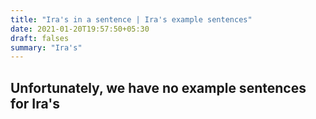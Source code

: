 ```yaml
---
title: "Ira's in a sentence | Ira's example sentences"
date: 2021-01-20T19:57:50+05:30
draft: falses
summary: "Ira's"
---
```

## Unfortunately, we have no example sentences for Ira's                 
